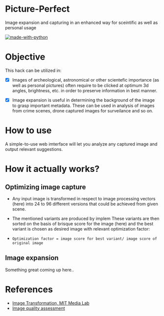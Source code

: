 # Picture-Perfect
Image expansion and capturing in an enhanced way for sceintific as well as personal usage

[![made-with-python](https://img.shields.io/badge/Made%20with-Python-1f425f.svg)](https://www.python.org/)

# Objective
This hack can be utilized in:
- [x] Images of archeological, astronomical or other scientefic importance (as well as personal pictures) often require to be clicked at optimum 3d angles, brightness, etc. in order to preserve information in best manner.

- [x] Image expansion is useful in determining the background of the image to grasp important metadata. These can be used in analysis of images from crime scenes, drone captured images for surveilance and so on.

# How to use
A simple-to-use web imterface will let you analyze any captured image and output relevant suggestions.

# How it actually works?
## Optimizing image capture
- Any input image is transformed in respect to image processing vectors (here) into 24 to 96 different versions that could be achieved from given scene.
- The mentioned variants are produced by implem
These variants are then sorted on the basis of brisque score for the image (here) and the best variant is chosen as desired image with relevant optimization factor:

- ```Optimization factor = image score for best variant/ image score of original image```

## Image expansion
Something great coming up here..

# References
- [Image Transformation, MIT Media Lab]()
- [Image quality assessment]()